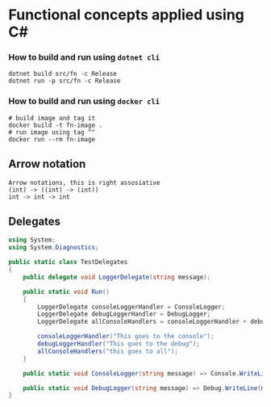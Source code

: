 # Functional concepts applied using C#

### How to build and run using `dotnet cli`
```
dotnet build src/fn -c Release
dotnet run -p src/fn -c Release
``` 

### How to build and run using `docker cli`
```
# build image and tag it
docker build -t fn-image .
# run image using tag ^^
docker run --rm fn-image
```

## Arrow notation
```
Arrow notations, this is right assosiative
(int) -> ((int) -> (int))
int -> int -> int
```

## Delegates
```csharp
using System;
using System.Diagnostics;

public static class TestDelegates
{
    public delegate void LoggerDelegate(string message);

    public static void Run()
    {
        LoggerDelegate consoleLoggerHandler = ConsoleLogger;
        LoggerDelegate debugLoggerHandler = DebugLogger;
        LoggerDelegate allConsoleHandlers = consoleLoggerHandler + debugLoggerHandler;

        consoleLoggerHandler("This goes to the console");
        debugLoggerHandler("This goes to the debug");
        allConsoleHandlers("this goes to all");
    }

    public static void ConsoleLogger(string message) => Console.WriteLine(message);

    public static void DebugLogger(string message) => Debug.WriteLine(message);
}
```